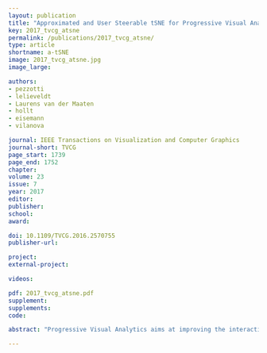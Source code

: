 ```yaml
---
layout: publication
title: "Approximated and User Steerable tSNE for Progressive Visual Analytics"
key: 2017_tvcg_atsne
permalink: /publications/2017_tvcg_atsne/
type: article
shortname: a-tSNE
image: 2017_tvcg_atsne.jpg
image_large:

authors:
- pezzotti
- lelieveldt
- Laurens van der Maaten
- hollt
- eisemann
- vilanova

journal: IEEE Transactions on Visualization and Computer Graphics
journal-short: TVCG
page_start: 1739
page_end: 1752
chapter:
volume: 23
issue: 7
year: 2017
editor:
publisher:
school:
award:

doi: 10.1109/TVCG.2016.2570755
publisher-url:

project:
external-project:

videos:

pdf: 2017_tvcg_atsne.pdf
supplement:
supplements:
code:

abstract: "Progressive Visual Analytics aims at improving the interactivity in existing analytics techniques by means of visualization as well as interaction with intermediate results. One key method for data analysis is dimensionality reduction, for example, to produce 2D embeddings that can be visualized and analyzed efficiently. t-Distributed Stochastic Neighbor Embedding (tSNE) is a well-suited technique for the visualization of several high-dimensional data. tSNE can create meaningful intermediate results but suffers from a slow initialization that constrains its application in Progressive Visual Analytics. We introduce a controllable tSNE approximation (A-tSNE), which trades off speed and accuracy, to enable interactive data exploration. We offer real-time visualization techniques, including a density-based solution and a Magic Lens to inspect the degree of approximation. With this feedback, the user can decide on local refinements and steer the approximation level during the analysis. We demonstrate our technique with several datasets, in a real-world research scenario and for the real-time analysis of high-dimensional streams to illustrate its effectiveness for interactive data analysis."

---
```

